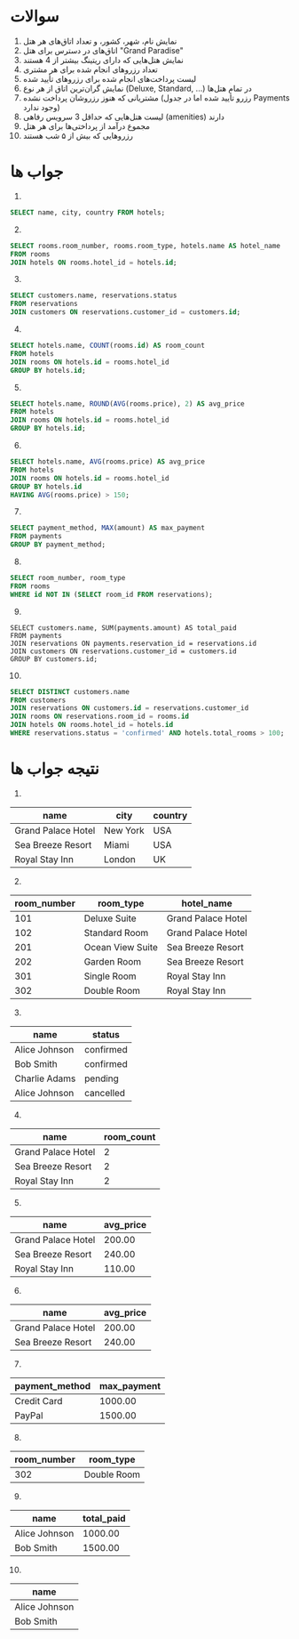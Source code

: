 # سوالات

1. نمایش نام، شهر، کشور، و تعداد اتاق‌های هر هتل
2. اتاق‌های در دسترس برای هتل "Grand Paradise"
3. نمایش هتل‌هایی که دارای ریتینگ بیشتر از 4 هستند
4. تعداد رزروهای انجام شده برای هر مشتری
5. لیست پرداخت‌های انجام شده برای رزروهای تأیید شده
6. نمایش گران‌ترین اتاق از هر نوع (Deluxe, Standard, ...) در تمام هتل‌ها
7. مشتریانی که هنوز رزروشان پرداخت نشده (رزرو تأیید شده اما در جدول Payments وجود ندارد)
8. لیست هتل‌هایی که حداقل 3 سرویس رفاهی (amenities) دارند
9. مجموع درآمد از پرداختی‌ها برای هر هتل
10. رزروهایی که بیش از ۵ شب هستند

# جواب ها
1. 
```sql
SELECT name, city, country FROM hotels;
```

2. 
```sql
SELECT rooms.room_number, rooms.room_type, hotels.name AS hotel_name
FROM rooms
JOIN hotels ON rooms.hotel_id = hotels.id;
```

3. 
```sql
SELECT customers.name, reservations.status
FROM reservations
JOIN customers ON reservations.customer_id = customers.id;
```
4. 
```sql
SELECT hotels.name, COUNT(rooms.id) AS room_count
FROM hotels
JOIN rooms ON hotels.id = rooms.hotel_id
GROUP BY hotels.id;
```

5. 
```sql
SELECT hotels.name, ROUND(AVG(rooms.price), 2) AS avg_price
FROM hotels
JOIN rooms ON hotels.id = rooms.hotel_id
GROUP BY hotels.id;
```
6.  
```sql
SELECT hotels.name, AVG(rooms.price) AS avg_price
FROM hotels
JOIN rooms ON hotels.id = rooms.hotel_id
GROUP BY hotels.id
HAVING AVG(rooms.price) > 150;
```

7. 
```sql
SELECT payment_method, MAX(amount) AS max_payment
FROM payments
GROUP BY payment_method;
```
8. 
```sql
SELECT room_number, room_type
FROM rooms
WHERE id NOT IN (SELECT room_id FROM reservations);
```
9. 
```
SELECT customers.name, SUM(payments.amount) AS total_paid
FROM payments
JOIN reservations ON payments.reservation_id = reservations.id
JOIN customers ON reservations.customer_id = customers.id
GROUP BY customers.id;
```


10.
```sql
SELECT DISTINCT customers.name
FROM customers
JOIN reservations ON customers.id = reservations.customer_id
JOIN rooms ON reservations.room_id = rooms.id
JOIN hotels ON rooms.hotel_id = hotels.id
WHERE reservations.status = 'confirmed' AND hotels.total_rooms > 100;
```
# نتیجه جواب ها

1. 
| name              | city     | country |
|-------------------|----------|---------|
| Grand Palace Hotel| New York | USA     |
| Sea Breeze Resort | Miami    | USA     |
| Royal Stay Inn    | London   | UK      |

2. 
| room_number | room_type       | hotel_name         |
|-------------|------------------|--------------------|
| 101         | Deluxe Suite     | Grand Palace Hotel |
| 102         | Standard Room    | Grand Palace Hotel |
| 201         | Ocean View Suite | Sea Breeze Resort  |
| 202         | Garden Room      | Sea Breeze Resort  |
| 301         | Single Room      | Royal Stay Inn     |
| 302         | Double Room      | Royal Stay Inn     |

3. 
| name           | status    |
|----------------|-----------|
| Alice Johnson  | confirmed |
| Bob Smith      | confirmed |
| Charlie Adams  | pending   |
| Alice Johnson  | cancelled |

4. 
| name              | room_count |
|-------------------|------------|
| Grand Palace Hotel| 2          |
| Sea Breeze Resort | 2          |
| Royal Stay Inn    | 2          |

5. 
| name              | avg_price |
|-------------------|-----------|
| Grand Palace Hotel| 200.00    |
| Sea Breeze Resort | 240.00    |
| Royal Stay Inn    | 110.00    |

6. 
| name              | avg_price |
|-------------------|-----------|
| Grand Palace Hotel| 200.00    |
| Sea Breeze Resort | 240.00    |

7. 
| payment_method | max_payment |
|----------------|-------------|
| Credit Card    | 1000.00     |
| PayPal         | 1500.00     |

8. 
| room_number | room_type    |
|-------------|--------------|
| 302         | Double Room  |

9. 
| name          | total_paid |
|---------------|------------|
| Alice Johnson | 1000.00    |
| Bob Smith     | 1500.00    |

10. 
| name          |
|---------------|
| Alice Johnson |
| Bob Smith     |
